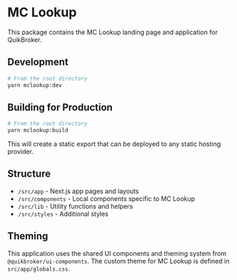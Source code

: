# MC Lookup

This package contains the MC Lookup landing page and application for QuikBroker.

## Development

```bash
# From the root directory
yarn mclookup:dev
```

## Building for Production

```bash
# From the root directory
yarn mclookup:build
```

This will create a static export that can be deployed to any static hosting provider.

## Structure

- `/src/app` - Next.js app pages and layouts
- `/src/components` - Local components specific to MC Lookup
- `/src/lib` - Utility functions and helpers
- `/src/styles` - Additional styles

## Theming

This application uses the shared UI components and theming system from `@quikbroker/ui-components`. 
The custom theme for MC Lookup is defined in `src/app/globals.css`.